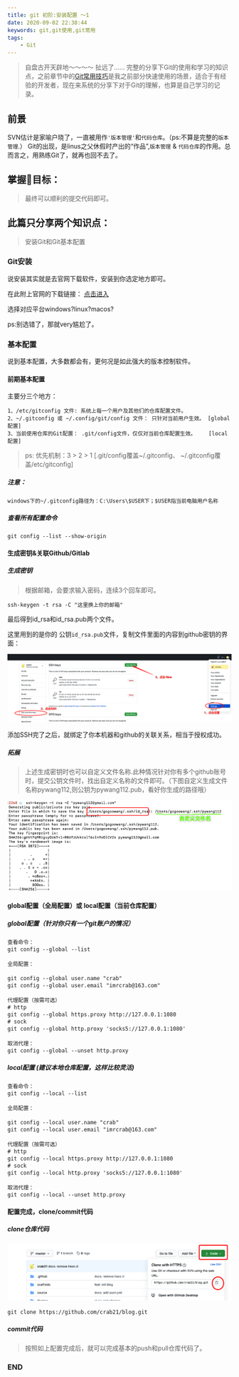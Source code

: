 ```yaml
---
title: git 初阶:安装配置 ～1
date: 2020-09-02 22:38:44
keywords: git,git使用,git常用
tags:
    - Git
---
```



>自盘古开天辟地～～～～
>扯远了......
>完整的分享下Git的使用和学习的知识点，之前章节中的[Git常用技巧](http://blog.imrcrab.com/2020/09/01/Git%E5%B8%B8%E7%94%A8%E6%8A%80%E5%B7%A7/)是我之前部分快速使用的场景，适合于有经验的开发者，现在来系统的分享下对于Git的理解，也算是自己学习的记录。


## 前景

SVN估计是家喻户晓了，一直被用作`'版本管理'`和`代码仓库`。（ps:不算是完整的`版本管理`.）
Git的出现，是linus之父休假时产出的“作品”,`版本管理` & `代码仓库`的作用。总而言之，用熟练Git了，就再也回不去了。
<!-- more -->

## 掌握目标：

>最终可以顺利的提交代码即可。

## 此篇只分享两个知识点：

>安装Git和Git基本配置

### Git安装

说安装其实就是去官网下载软件，安装到你选定地方即可。

在此附上官网的下载链接： [点击进入](https://git-scm.com/download/)

选择对应平台windows?linux?macos?  

ps:别选错了，那就very尴尬了。

### 基本配置

说到基本配置，大多数都会有，更何况是如此强大的版本控制软件。

#### 前期基本配置
主要分三个地方：
```
1、/etc/gitconfig 文件: 系统上每一个用户及其他们的仓库配置文件。
2、~/.gitconfig 或 ~/.config/git/config 文件： 只针对当前用户生效。 [global配置]
3、当前使用仓库的Git配置： .git/config文件，仅仅对当前仓库配置生效。    [local配置]
```


>ps: 优先机制：3 > 2 > 1  [.git/config覆盖~/.gitconfig、  ~/.gitconfig覆盖/etc/gitconfig]

##### 注意：
```
windows下的~/.gitconfig路径为：C:\Users\$USER下；$USER指当前电脑用户名称
```

##### 查看所有配置命令
```
git config --list --show-origin
```

#### 生成密钥&关联Github/Gitlab

##### 生成密钥
>根据邮箱，会要求输入密码，连续3个回车即可。
```
ssh-keygen -t rsa -C "这里换上你的邮箱"
```

最后得到id_rsa和id_rsa.pub两个文件。

这里用到的是你的 公钥`id_rsa.pub`文件，复制文件里面的内容到github密钥的界面：

![](https://raw.githubusercontent.com/crab21/Images/master/blog/20200902075825.png)

添加SSH完了之后，就绑定了你本机器和github的关联关系，相当于授权成功。

##### 拓展
>上述生成密钥时也可以自定义文件名称.此种情况针对你有多个github账号时，提交公钥文件时，找出自定义名称的文件即可。（下图自定义生成文件名称pywang112,则公钥为pywang112.pub，看好你生成的路径哦）

![](https://raw.githubusercontent.com/crab21/Images/master/blog/20200902080130.png)

#### global配置（全局配置）或 local配置（当前仓库配置）

##### global配置（针对你只有一个git账户的情况）
```
查看命令：
git config --global --list

全局配置：

git config --global user.name "crab"
git config --global user.email "imrcrab@163.com"

代理配置（按需可选）
# http
git config --global https.proxy http://127.0.0.1:1080 
# sock
git config --global http.proxy 'socks5://127.0.0.1:1080' 

取消代理：
git config --global --unset http.proxy
```

##### local配置 (建议本地仓库配置，这样比较灵活)

```
查看命令：
git config --local --list

全局配置：

git config --local user.name "crab"
git config --local user.email "imrcrab@163.com"

代理配置（按需可选）
# http
git config --local https.proxy http://127.0.0.1:1080 
# sock
git config --local http.proxy 'socks5://127.0.0.1:1080' 

取消代理：
git config --local --unset http.proxy
```

#### 配置完成，clone/commit代码

##### clone仓库代码
![](https://raw.githubusercontent.com/crab21/Images/master/blog/20200902081306.png)

```
git clone https://github.com/crab21/blog.git
```
##### commit代码
>按照如上配置完成后，就可以完成基本的push和pull仓库代码了。

### END